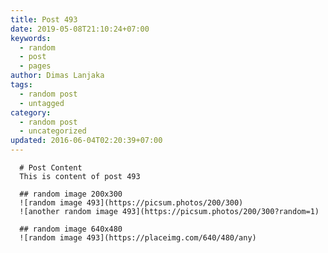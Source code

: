 ```yaml
---
title: Post 493
date: 2019-05-08T21:10:24+07:00
keywords:
  - random
  - post
  - pages
author: Dimas Lanjaka
tags:
  - random post
  - untagged
category:
  - random post
  - uncategorized
updated: 2016-06-04T02:20:39+07:00
---
```


      # Post Content
      This is content of post 493

      ## random image 200x300
      ![random image 493](https://picsum.photos/200/300)
      ![another random image 493](https://picsum.photos/200/300?random=1)

      ## random image 640x480
      ![random image 493](https://placeimg.com/640/480/any)
      